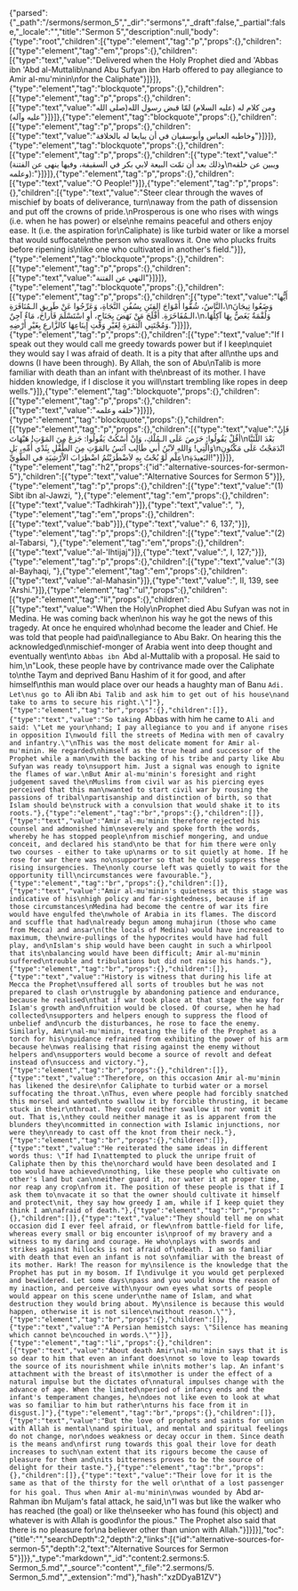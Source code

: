 {"parsed":{"_path":"/sermons/sermon_5","_dir":"sermons","_draft":false,"_partial":false,"_locale":"","title":"Sermon 5","description":null,"body":{"type":"root","children":[{"type":"element","tag":"p","props":{},"children":[{"type":"element","tag":"em","props":{},"children":[{"type":"text","value":"Delivered when the Holy Prophet died and 'Abbas ibn 'Abd al-Muttalib\nand Abu Sufyan ibn Harb offered to pay allegiance to Amir al-mu'minin\nfor the Caliphate"}]}]},{"type":"element","tag":"blockquote","props":{},"children":[{"type":"element","tag":"p","props":{},"children":[{"type":"text","value":"ومن كلام له (عليه السلام) لمّا قبض رسول الله(صلى الله عليه وآله)"}]}]},{"type":"element","tag":"blockquote","props":{},"children":[{"type":"element","tag":"p","props":{},"children":[{"type":"text","value":"وخاطبه العباس وأبوسفيان في أن يبايعا له بالخلافة"}]}]},{"type":"element","tag":"blockquote","props":{},"children":[{"type":"element","tag":"p","props":{},"children":[{"type":"text","value":"(وذلك بعد أن تمّت البيعة لابي بكر في السقيفة، وفيها ينهى عن الفتنة\nويبين عن خلقه وعلمه):"}]}]},{"type":"element","tag":"p","props":{},"children":[{"type":"text","value":"O People!"}]},{"type":"element","tag":"p","props":{},"children":[{"type":"text","value":"Steer clear through the waves of mischief by boats of deliverance, turn\naway from the path of dissension and put off the crowns of pride.\nProsperous is one who rises with wings (i.e. when he has power) or else\nhe remains peaceful and others enjoy ease. It (i.e. the aspiration for\nCaliphate) is like turbid water or like a morsel that would suffocate\nthe person who swallows it. One who plucks fruits before ripening is\nlike one who cultivated in another's field."}]},{"type":"element","tag":"blockquote","props":{},"children":[{"type":"element","tag":"p","props":{},"children":[{"type":"text","value":"النهي عن الفتنة"}]}]},{"type":"element","tag":"blockquote","props":{},"children":[{"type":"element","tag":"p","props":{},"children":[{"type":"text","value":"أَيُّها النَّاسُ، شُقُّوا أَمْوَاجَ الفِتَنِ بِسُفُنِ النَّجَاةِ، وَعَرِّجُوا عَنْ طَريقِ الـمُنَافَرَةِ،\nوَضَعُوا تِيجَانَ الـمُفَاخَرَةِ. أَفْلَحَ مَنْ نَهَضَ بِجَنَاح، أوِ اسْتَسْلَمَ فَأَراحَ، مَاءٌ آجِنٌ،\nوَلُقْمَةٌ يَغَصُّ بِهَا آكِلُهَا، وَمُجْتَنِي الَّثمَرَةِ لِغَيْرِ وَقْتِ إِينَاعِهَا كالزَّارعِ بِغَيْرِ أَرْضِهِ."}]}]},{"type":"element","tag":"p","props":{},"children":[{"type":"text","value":"If I speak out they would call me greedy towards power but if I keep\nquiet they would say I was afraid of death. It is a pity that after all\nthe ups and downs (I have been through). By Allah, the son of Abu\nTalib is more familiar with death than an infant with the\nbreast of its mother. I have hidden knowledge, if I disclose it you will\nstart trembling like ropes in deep wells."}]},{"type":"element","tag":"blockquote","props":{},"children":[{"type":"element","tag":"p","props":{},"children":[{"type":"text","value":"خلقه وعلمه"}]}]},{"type":"element","tag":"blockquote","props":{},"children":[{"type":"element","tag":"p","props":{},"children":[{"type":"text","value":"فَإِنْ أقُلْ يَقُولُوا: حَرَصَ عَلَى الـمُلْكِ، وَإنْ أَسْكُتْ يَقُولُوا: جَزعَ مِنَ المَوْتِ! هَيْهَاتَ\nبَعْدَ اللَّتَيَّا وَالَّتِي! وَاللهِ لاَبْنُ أَبي طَالِب آنَسُ بالمَوْتِ مِنَ الطِّفْلِ بِثَدْي أُمِّهِ، بَلِ\nانْدَمَجْتُ عَلَى مَكْنُونِ عِلْم لَوْ بُحْتُ بِهِ لاَضْطَرَبْتُمُ اضْطِرَابَ الاْرْشِيَةِ في الطَّوِيِّ\nالبَعِيدَةِ!"}]}]},{"type":"element","tag":"h2","props":{"id":"alternative-sources-for-sermon-5"},"children":[{"type":"text","value":"Alternative Sources for Sermon 5"}]},{"type":"element","tag":"p","props":{},"children":[{"type":"text","value":"(1) Sibt ibn al-Jawzi, "},{"type":"element","tag":"em","props":{},"children":[{"type":"text","value":"Tadhkirah"}]},{"type":"text","value":", "},{"type":"element","tag":"em","props":{},"children":[{"type":"text","value":"bab"}]},{"type":"text","value":" 6, 137;"}]},{"type":"element","tag":"p","props":{},"children":[{"type":"text","value":"(2) al-Tabarsi, "},{"type":"element","tag":"em","props":{},"children":[{"type":"text","value":"al-'Ihtijaj"}]},{"type":"text","value":", I, 127;"}]},{"type":"element","tag":"p","props":{},"children":[{"type":"text","value":"(3) al-Bayhaqi, "},{"type":"element","tag":"em","props":{},"children":[{"type":"text","value":"al-Mahasin"}]},{"type":"text","value":", II, 139, see 'Arshi."}]},{"type":"element","tag":"ul","props":{},"children":[{"type":"element","tag":"li","props":{},"children":[{"type":"text","value":"When the Holy\nProphet died Abu Sufyan was not in Medina. He was coming back when\non his way he got the news of this tragedy. At once he enquired who\nhad become the leader and Chief. He was told that people had paid\nallegiance to Abu Bakr. On hearing this the acknowledged\nmischief-monger of Arabia went into deep thought and eventually went\nto `Abbas ibn `Abd al-Muttalib with a proposal. He said to him,\n\"Look, these people have by contrivance made over the Caliphate to\nthe Taym and deprived Banu Hashim of it for good, and after himself\nthis man would place over our heads a haughty man of Banu `Adi. Let\nus go to `Ali ibn `Abi Talib and ask him to get out of his house\nand take to arms to secure his right.\"]"},{"type":"element","tag":"br","props":{},"children":[]},{"type":"text","value":"So taking `Abbas with him he came to `Ali and said: \"Let me your\nhand; I pay allegiance to you and if anyone rises in opposition I\nwould fill the streets of Medina with men of cavalry and infantry.\"\nThis was the most delicate moment for Amir al-mu'minin. He regarded\nhimself as the true head and successor of the Prophet while a man\nwith the backing of his tribe and party like Abu Sufyan was ready to\nsupport him. Just a signal was enough to ignite the flames of war.\nBut Amir al-mu'minin's foresight and right judgement saved the\nMuslims from civil war as his piercing eyes perceived that this man\nwanted to start civil war by rousing the passions of tribal\npartisanship and distinction of birth, so that Islam should be\nstruck with a convulsion that would shake it to its roots."},{"type":"element","tag":"br","props":{},"children":[]},{"type":"text","value":"Amir al-mu'minin therefore rejected his counsel and admonished him\nseverely and spoke forth the words, whereby he has stopped people\nfrom mischief mongering, and undue conceit, and declared his stand\nto be that for him there were only two courses - either to take up\narms or to sit quietly at home. If he rose for war there was no\nsupporter so that he could suppress these rising insurgencies. The\nonly course left was quietly to wait for the opportunity till\ncircumstances were favourable."},{"type":"element","tag":"br","props":{},"children":[]},{"type":"text","value":"Amir al-mu'minin's quietness at this stage was indicative of his\nhigh policy and far-sightedness, because if in those circumstances\nMedina had become the centre of war its fire would have engulfed the\nwhole of Arabia in its flames. The discord and scuffle that had\nalready begun among muhajirun (those who came from Mecca) and ansar\n(the locals of Medina) would have increased to maximum, the\nwire-pullings of the hypocrites would have had full play, and\nIslam's ship would have been caught in such a whirlpool that its\nbalancing would have been difficult; Amir al-mu'minin suffered\ntrouble and tribulations but did not raise his hands."},{"type":"element","tag":"br","props":{},"children":[]},{"type":"text","value":"History is witness that during his life at Mecca the Prophet\nsuffered all sorts of troubles but he was not prepared to clash or\nstruggle by abandoning patience and endurance, because he realised\nthat if war took place at that stage the way for Islam's growth and\nfruition would be closed. Of course, when he had collected\nsupporters and helpers enough to suppress the flood of unbelief and\ncurb the disturbances, he rose to face the enemy. Similarly, Amir\nal-mu'minin, treating the life of the Prophet as a torch for his\nguidance refrained from exhibiting the power of his arm because he\nwas realising that rising against the enemy without helpers and\nsupporters would become a source of revolt and defeat instead of\nsuccess and victory."},{"type":"element","tag":"br","props":{},"children":[]},{"type":"text","value":"Therefore, on this occasion Amir al-mu'minin has likened the desire\nfor Caliphate to turbid water or a morsel suffocating the throat.\nThus, even where people had forcibly snatched this morsel and wanted\nto swallow it by forcible thrusting, it became stuck in their\nthroat. They could neither swallow it nor vomit it out. That is,\nthey could neither manage it as is apparent from the blunders they\ncommitted in connection with Islamic injunctions, nor were they\nready to cast off the knot from their neck."},{"type":"element","tag":"br","props":{},"children":[]},{"type":"text","value":"He reiterated the same ideas in different words thus: \"If had I\nattempted to pluck the unripe fruit of Caliphate then by this the\norchard would have been desolated and I too would have achieved\nnothing, like these people who cultivate on other's land but can\nneither guard it, nor water it at proper time, nor reap any crop\nfrom it. The position of these people is that if I ask them to\nvacate it so that the owner should cultivate it himself and protect\nit, they say how greedy I am, while if I keep quiet they think I am\nafraid of death."},{"type":"element","tag":"br","props":{},"children":[]},{"type":"text","value":"They should tell me on what occasion did I ever feel afraid, or flew\nfrom battle-field for life, whereas every small or big encounter is\nproof of my bravery and a witness to my daring and courage. He who\nplays with swords and strikes against hillocks is not afraid of\ndeath. I am so familiar with death that even an infant is not so\nfamiliar with the breast of its mother. Hark! The reason for my\nsilence is the knowledge that the Prophet has put in my bosom. If I\ndivulge it you would get perplexed and bewildered. Let some days\npass and you would know the reason of my inaction, and perceive with\nyour own eyes what sorts of people would appear on this scene under\nthe name of Islam, and what destruction they would bring about. My\nsilence is because this would happen, otherwise it is not silence\nwithout reason.\""},{"type":"element","tag":"br","props":{},"children":[]},{"type":"text","value":"A Persian hemistch says: \"Silence has meaning which cannot be\ncouched in words.\""}]},{"type":"element","tag":"li","props":{},"children":[{"type":"text","value":"About death Amir\nal-mu'minin says that it is so dear to him that even an infant does\nnot so love to leap towards the source of its nourishment while in\nits mother's lap. An infant's attachment with the breast of its\nmother is under the effect of a natural impulse but the dictates of\nnatural impulses change with the advance of age. When the limited\nperiod of infancy ends and the infant's temperament changes, he\ndoes not like even to look at what was so familiar to him but rather\nturns his face from it in disgust.]"},{"type":"element","tag":"br","props":{},"children":[]},{"type":"text","value":"But the love of prophets and saints for union with Allah is mental\nand spiritual, and mental and spiritual feelings do not change, nor\ndoes weakness or decay occur in them. Since death is the means and\nfirst rung towards this goal their love for death increases to such\nan extent that its rigours become the cause of pleasure for them and\nits bitterness proves to be the source of delight for their taste."},{"type":"element","tag":"br","props":{},"children":[]},{"type":"text","value":"Their love for it is the same as that of the thirsty for the well or\nthat of a lost passenger for his goal. Thus when Amir al-mu'minin\nwas wounded by `Abd ar-Rahman ibn Muljam's fatal attack, he said,\n\"I was but like the walker who has reached (the goal) or like the\nseeker who has found (his object) and whatever is with Allah is good\nfor the pious.\" The Prophet also said that there is no pleasure for\na believer other than union with Allah."}]}]}],"toc":{"title":"","searchDepth":2,"depth":2,"links":[{"id":"alternative-sources-for-sermon-5","depth":2,"text":"Alternative Sources for Sermon 5"}]}},"_type":"markdown","_id":"content:2.sermons:5. Sermon_5.md","_source":"content","_file":"2.sermons/5. Sermon_5.md","_extension":"md"},"hash":"xzDDyaB1ZV"}